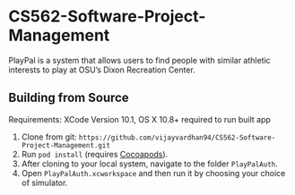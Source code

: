 # CS562-Software-Project-Management
PlayPal is a system that allows users to find people with similar athletic interests to play at OSU’s Dixon Recreation Center.

Building from Source
--------------------
Requirements: XCode Version 10.1, OS X 10.8+ required to run built app

1. Clone from git:
    `https://github.com/vijayvardhan94/CS562-Software-Project-Management.git`
2. Run `pod install` (requires [Cocoapods](http://cocoapods.org)).
3. After cloning to your local system, navigate to the folder `PlayPalAuth`.
4. Open `PlayPalAuth.xcworkspace` and then run it by choosing your choice of simulator.


